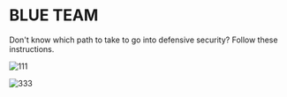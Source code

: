 # BLUE TEAM

Don't know which path to take to go into defensive security? Follow these instructions.

![111](https://github.com/user-attachments/assets/ff68ccad-d4f2-49a1-94de-0eac18bbd437)

![333](https://github.com/user-attachments/assets/393be31b-3f2b-4d4f-b987-ecf83efcc487)


